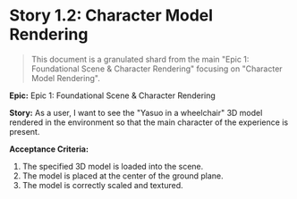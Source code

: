 # Story 1.2: Character Model Rendering

> This document is a granulated shard from the main "Epic 1: Foundational Scene & Character Rendering" focusing on "Character Model Rendering".

**Epic:** Epic 1: Foundational Scene & Character Rendering

**Story:** As a user, I want to see the "Yasuo in a wheelchair" 3D model rendered in the environment so that the main character of the experience is present.

**Acceptance Criteria:**

1. The specified 3D model is loaded into the scene.
2. The model is placed at the center of the ground plane.
3. The model is correctly scaled and textured.
